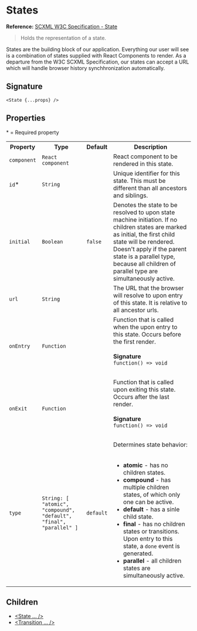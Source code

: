 # States
**Reference:** [SCXML W3C Specification - State](https://www.w3.org/TR/scxml/#state)

>Holds the representation of a state.

States are the building block of our application. Everything our user will see is a combination of states supplied with React Components to render. As a departure from the W3C SCXML Specification, our states can accept a URL which will handle browser history synchhronization automatically.

## Signature
`<State {...props} />`

## Properties
&ast; = Required property
<table>
    <tr>
        <th>Property</th>
        <th>Type</th>
        <th>Default</th>
        <th>Description</th>
    </tr>
    <tr>
        <td><code>component</code></td>
        <td><code>React component</code></td>
        <td></td>
        <td>React component to be rendered in this state.</td>
    </tr>
    <tr>
        <td><code>id</code>*</td>
        <td><code>String</code></td>
        <td></td>
        <td>Unique identifier for this state. This must be different than all ancestors and siblings.</td>
    </tr>
    <tr>
        <td><code>initial</code></td>
        <td><code>Boolean</code></td>
        <td><code>false</code></td>
        <td>Denotes the state to be resolved to upon state machine initiation. If no children states are marked as initial, the first child state will be rendered. Doesn't apply if the parent state is a parallel type, because all children of parallel type are simultaneously active.</td>
    </tr>
    <tr>
        <td><code>url</code></td>
        <td><code>String</code></td>
        <td></td>
        <td>The URL that the browser will resolve to upon entry of this state. It is relative to all ancestor urls.</td>
    </tr>
    <tr>
        <td><code>onEntry</code></td>
        <td><code>Function</code></td>
        <td></td>
        <td>Function that is called when the upon entry to this state. Occurs before the first render.<br><br>
            <strong>Signature</strong><br>
            <code>function() => void<code><br>
        </td>
    </tr>
    <tr>
        <td><code>onExit</code></td>
        <td><code>Function</code></td>
        <td></td>
        <td>Function that is called upon exiting this state. Occurs after the last render.<br><br>
            <strong>Signature</strong><br>
            <code>function() => void<code><br>
        </td>
    </tr>
    <tr>
        <td><code>type</code></td>
        <td><code>String: [ "atomic", "compound", "default", "final", "parallel" ]</code></td>
        <td><code>default</code></tc>
        <td>Determines state behavior:<br><br>
            <ul>
                <li><strong>atomic</strong> - has no children states.</li>
                <li><strong>compound</strong> - has multiple children states, of which only one can be active.</li>
                <li><strong>default</strong> - has a sinle child state.</li>
                <li><strong>final</strong> - has no children states or transitions. Upon entry to this state, a <code>done</code> event is generated.</li>
                <li><strong>parallel</strong> - all children states are simultaneously active.</li>
            </ul>
        </td>
    </tr>
</table>

## Children
- [<State ... />](./State.md)
- [<Transition ... />](./Transition.md)